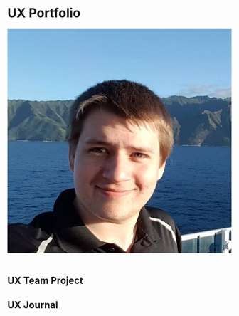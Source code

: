 # UX Portfolio
![Picture of Peter Menzies with short brown hair and Hawaii behind](https://github.com/UsabilityEngineering/uxportfolio-PJMenzies/blob/master/assets/16114624_649188098594244_1056853292021369709_n.jpg)
<img href="https://github.com/UsabilityEngineering/uxportfolio-PJMenzies/blob/master/assets/16114624_649188098594244_1056853292021369709_n.jpg" width="50" />

## UX Team Project


## UX Journal

